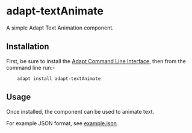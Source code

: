 adapt-textAnimate
===================

A simple Adapt Text Animation component.

Installation
------------

First, be sure to install the [Adapt Command Line Interface](https://github.com/cajones/adapt-cli), then from the command line run:-

		adapt install adapt-textAnimate

Usage
-----
Once installed, the component can be used to animate text.

For example JSON format, see [example.json](https://github.com/adaptlearning/adapt-textAnimate/blob/master/example.json)
